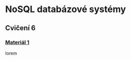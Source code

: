 # NoSQL databázové systémy

## Cvičení 6

### [Materiál 1](https://realpython.com/python-redis/)

lorem
